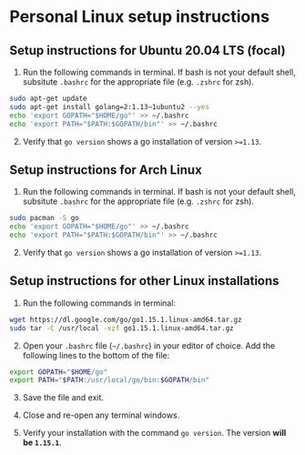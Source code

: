 # Personal Linux setup instructions

## Setup instructions for Ubuntu 20.04 LTS (focal)

1. Run the following commands in terminal. If bash is not your default shell, subsitute `.bashrc` for the appropriate file (e.g. `.zshrc` for zsh).

```bash
sudo apt-get update
sudo apt-get install golang=2:1.13~1ubuntu2 --yes
echo 'export GOPATH="$HOME/go"' >> ~/.bashrc
echo 'export PATH="$PATH:$GOPATH/bin"' >> ~/.bashrc
```

2. Verify that `go version` shows a go installation of version `>=1.13`.


## Setup instructions for Arch Linux

1. Run the following commands in terminal. If bash is not your default shell, subsitute `.bashrc` for the appropriate file (e.g. `.zshrc` for zsh).

```bash
sudo pacman -S go
echo 'export GOPATH="$HOME/go"' >> ~/.bashrc
echo 'export PATH="$PATH:$GOPATH/bin"' >> ~/.bashrc
```

2. Verify that `go version` shows a go installation of version `>=1.13`.

## Setup instructions for other Linux installations

1. Run the following commands in terminal:

```bash
wget https://dl.google.com/go/go1.15.1.linux-amd64.tar.gz
sudo tar -C /usr/local -xzf go1.15.1.linux-amd64.tar.gz
```

2. Open your `.bashrc` file (`~/.bashrc`) in your editor of choice. Add the following lines to the bottom of the file:

```bash
export GOPATH="$HOME/go"
export PATH="$PATH:/usr/local/go/bin:$GOPATH/bin"
```

3. Save the file and exit.

4. Close and re-open any terminal windows.

5. Verify your installation with the command `go version`. The version **will be `1.15.1`**.
